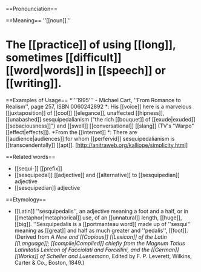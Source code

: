 ==Pronounciation==

==Meaning==
''[[noun]].''
# The [[practice]] of using [[long]], sometimes [[difficult]] [[word|words]] in [[speech]] or [[writing]].

==Examples of Usage==
*'''1995''' - Michael Cart, ''From Romance to Realism'', page 257, ISBN 0060242892
*: His [[voice]] here is a marvelous [[juxtaposition]] of [[cool]] [[elegance]], unaffected [[hipness]], [[unabashed]] sesquipedalianism ("the rich [[bouquet]] of [[exude|exuded]] [[sebaciousness]]") and [[swell]] [[conversational]] [[slang]] (TV's "Warpo" [[effect|effects]]).
*From the [[internet]]
*: There are [[audience|audiences]] for whom [[perfervid]] sesquipedalianism is [[transcendentally]] [[apt]]. [http://anitraweb.org/kalliope/simplicity.html]

==Related words==
* [[sequi-]] [[prefix]]
* [[sesquipedal]] [[adjective]] and [[alternative]] to [[sesquipedian]] adjective
* [[sesquipedian]] adjective 

==Etymology==
* [[Latin]] ''sesquipedalis'', an adjective meaning a foot and a half, or in [[metaphor|metaphorical]] use, of an [[unnatural]] length, [[huge]], [[big]]. ''Sesquipedalis is a [[portmanteau word]] made up of ''sesqui'' meaning as [[great]] and half as much greater and ''pedalis'', [[foot]]. (Derived from <i>A New and [[Copious]] [[Lexicon]] of the Latin [[Language]]; [[compile|Compiled]] chiefly from the Magnum Totius Latinitatis Lexicon of Facciolati and Forcellini, and the [[German]] [[Works]] of Scheller and Luenemann</i>, Edited by F. P. Leverett, Wilkins, Carter & Co., Boston, 1849.)